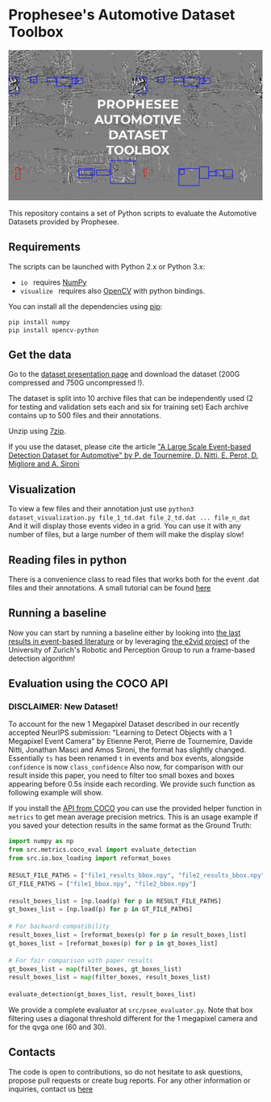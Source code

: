 # Prophesee's Automotive Dataset Toolbox

[![Prophesee Automotive Dataset](media/GEN1-Automotive-detection-dataset-thumbnail.jpg)](https://www.youtube.com/watch?v=VJ7VSUqFvVE&feature=youtu.be) 

This repository contains a set of Python scripts to evaluate the Automotive Datasets provided by Prophesee.

## Requirements

The scripts can be launched with Python 2.x or Python 3.x:
* `io `   requires [NumPy](https://numpy.org/) 
* `visualize `   requires also [OpenCV](https://opencv.org/) with python bindings.

You can install all the dependencies using [pip](https://pip.pypa.io/en/stable/):
```
pip install numpy
pip install opencv-python
```

## Get the data

Go to the [dataset presentation page](https://www.prophesee.ai/2019/12/18/atis-automotive-detection-dataset/) and download the dataset (200G compressed and 750G uncompressed !).

The dataset is split into 10 archive files that can be independently used (2 for testing and validation sets each and six for training set)
Each archive contains up to 500 files and their annotations.

Unzip using [7zip](https://www.7-zip.org/).

If you use the dataset, please cite the article ["A Large Scale Event-based Detection Dataset for Automotive" by P. de Tournemire, D. Nitti, E. Perot, D. Migliore and A. Sironi](https://arxiv.org/abs/2001.08499)

## Visualization

To view a few files and their annotation just use
    `python3 dataset_visualization.py file_1_td.dat file_2_td.dat ... file_n_dat`
And it will display those events video in a grid. You can use it with any number of files, but a large number of them will
make the display slow!

## Reading files in python

There is a convenience class to read files that works both for the event .dat files and their annotations.
A small tutorial can be found [here](tutorial.ipynb)


## Running a baseline

Now you can start by running a baseline either by looking into [the last results in event-based literature](https://github.com/uzh-rpg/event-based_vision_resources) or by leveraging [the e2vid project](https://github.com/uzh-rpg/rpg_e2vid) of the University of Zurich's Robotic and Perception Group to run a frame-based detection algorithm!

## Evaluation using the COCO API


### DISCLAIMER: New Dataset! 

To account for the new 1 Megapixel Dataset described in our recently accepted NeurIPS submission: "Learning to Detect Objects with a 1 Megapixel Event Camera" by Etienne Perot, Pierre de Tournemire, Davide Nitti, Jonathan Masci and Amos Sironi, the format has slightly changed. 
Essentially `ts` has been renamed `t` in events and box events, alongside `confidence` is now `class_confidence`
Also now, for comparison with our result inside this paper, you need to filter too small boxes and boxes appearing before 0.5s inside each recording. We provide such function
as following example will show.


If you install the [API from COCO](https://github.com/cocodataset/cocoapi) you can use the provided helper function in `metrics` to get mean average precision metrics.
This is an usage example if you saved your detection results in the same format as the Ground Truth:
```python
import numpy as np
from src.metrics.coco_eval import evaluate_detection
from src.io.box_loading import reformat_boxes

RESULT_FILE_PATHS = ["file1_results_bbox.npy", "file2_results_bbox.npy"]
GT_FILE_PATHS = ["file1_bbox.npy", "file2_bbox.npy"]

result_boxes_list = [np.load(p) for p in RESULT_FILE_PATHS]
gt_boxes_list = [np.load(p) for p in GT_FILE_PATHS]

# For backward-compatibility
result_boxes_list = [reformat_boxes(p) for p in result_boxes_list]
gt_boxes_list = [reformat_boxes(p) for p in gt_boxes_list]

# For fair comparison with paper results
gt_boxes_list = map(filter_boxes, gt_boxes_list)
result_boxes_list = map(filter_boxes, result_boxes_list)

evaluate_detection(gt_boxes_list, result_boxes_list)
```
We provide a complete evaluator at `src/psee_evaluator.py`. Note that box filtering uses a diagonal threshold different for the 1 megapixel camera and for the qvga one (60 and 30).


## Contacts
The code is open to contributions, so do not hesitate to ask questions, propose pull requests or create bug reports.
For any other information or inquiries, contact us [here](https://www.prophesee.ai/contact-us/)
